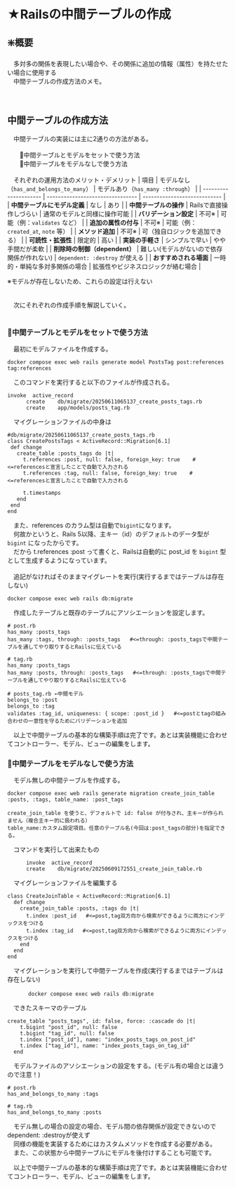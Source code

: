 # ★Railsの中間テーブルの作成
## ❇️概要
　多対多の関係を表現したい場合や、その関係に追加の情報（属性）を持たせたい場合に使用する<br>
　中間テーブルの作成方法のメモ。<br>
<br>
<br>
## 中間テーブルの作成方法
　中間テーブルの実装には主に2通りの方法がある。<br>
<br>
　　🥇中間テーブルとモデルをセットで使う方法<br>
　　🥈中間テーブルをモデルなしで使う方法<br>
<br>
　それぞれの運用方法のメリット・デメリット
 | 項目                    | モデルなし（`has_and_belongs_to_many`） | モデルあり（`has_many :through`）   |
| --------------------- | -------------------------------- | ---------------------------- |
| **中間テーブルにモデル定義**      | なし                               | あり                           |
| **中間テーブルの操作**         | Railsで直接操作しづらい                   | 通常のモデルと同様に操作可能               |
| **バリデーション設定**         | 不可※                               | 可能（例：`validates` など）         |
| **追加の属性の付与**          | 不可※                               | 可能（例：`created_at`, `note` 等） |
| **メソッド追加**            | 不可※                             | 可（独自ロジックを追加できる）              |
| **可読性・拡張性**           | 限定的                              | 高い                           |
| **実装の手軽さ**            | シンプルで早い                          | やや手間だが柔軟                     |
| **削除時の制御（dependent）** | 難しい(モデルがないので依存関係が作れない)                              | `dependent: :destroy` が使える   |
| **おすすめされる場面**         | 一時的・単純な多対多関係の場合                  | 拡張性やビジネスロジックが絡む場合            |

※モデルが存在しないため、これらの設定は行えない<br>
<br>
<br>
　次にそれぞれの作成手順を解説していく。<br>
<br>
### 🥇中間テーブルとモデルをセットで使う方法<br>
　最初にモデルファイルを作成する。<br>
 
 ```
docker compose exec web rails generate model PostsTag post:references tag:references
```

　このコマンドを実行すると以下のファイルが作成される。<br>
 
```
invoke  active_record
      create    db/migrate/20250611065137_create_posts_tags.rb
      create    app/models/posts_tag.rb
```

　マイグレーションファイルの中身は<br>

 ```
#db/migrate/20250611065137_create_posts_tags.rb
class CreatePostsTags < ActiveRecord::Migration[6.1]
  def change
    create_table :posts_tags do |t|
      t.references :post, null: false, foreign_key: true    #<=referencesと宣言したことで自動で入力される
      t.references :tag, null: false, foreign_key: true    #<=referencesと宣言したことで自動で入力される

      t.timestamps
    end
  end
end
```
　また、references のカラム型は自動で`bigint`になります。<br>
　何故かというと、Rails 5以降、主キー（id）のデフォルトのデータ型が `bigint` になったからです。<br>
　だから t.references :post って書くと、Railsは自動的に post_id を `bigint` 型として生成するようになっています。<br>
<br>
　追記がなければそのままマイグレートを実行(実行するまではテーブルは存在しない)<br>
 ```
docker compose exec web rails db:migrate
```
　作成したテーブルと既存のテーブルにアソシエーションを設定します。<br>
```
# post.rb
has_many :posts_tags
has_many :tags, through: :posts_tags   #<=through: :posts_tagsで中間テーブルを通してやり取りするとRailsに伝えている

# tag.rb
has_many :posts_tags
has_many :posts, through: :posts_tags   #<=through: :posts_tagsで中間テーブルを通してやり取りするとRailsに伝えている

# posts_tag.rb ←中間モデル
belongs_to :post
belongs_to :tag
validates :tag_id, uniqueness: { scope: :post_id }   #<=postとtagの組み合わせの一意性を守るためにバリデーションを追加

```
　以上で中間テーブルの基本的な構築手順は完了です。あとは実装機能に合わせてコントローラー、モデル、ビューの編集をします。<br>


### 🥈中間テーブルをモデルなしで使う方法<br>
　モデル無しの中間テーブルを作成する。<br>
 ```
docker compose exec web rails generate migration create_join_table :posts, :tags, table_name: :post_tags

create_join_table を使うと、デフォルトで id: false が付与され、主キーが作られません（複合主キー的に扱われる）
table_name:カスタム設定項目。任意のテーブル名(今回は:post_tagsの部分)を指定できる。
```
　コマンドを実行して出来たもの<br>
```
      invoke  active_record
      create    db/migrate/20250609172551_create_join_table.rb
```
　マイグレーションファイルを編集する<br>
```
class CreateJoinTable < ActiveRecord::Migration[6.1]
  def change
    create_join_table :posts, :tags do |t|
      t.index :post_id   #<=post,tag双方向から検索ができるように両方にインデックスをつける
      t.index :tag_id   #<=post,tag双方向から検索ができるように両方にインデックスをつける
    end
  end
end
```
　マイグレーションを実行して中間テーブルを作成(実行するまではテーブルは存在しない)<br>
```
　　　　docker compose exec web rails db:migrate
```
　できたスキーマのテーブル<br>
```
create_table "posts_tags", id: false, force: :cascade do |t|
    t.bigint "post_id", null: false
    t.bigint "tag_id", null: false
    t.index ["post_id"], name: "index_posts_tags_on_post_id"
    t.index ["tag_id"], name: "index_posts_tags_on_tag_id"
  end
```
　モデルファイルのアソシエーションの設定をする。(モデル有の場合とは違うので注意！)<br>
```
# post.rb
has_and_belongs_to_many :tags

# tag.rb
has_and_belongs_to_many :posts
```
　モデル無しの場合の設定の場合、モデル間の依存関係が設定できないのでdependent: :destroyが使えず<br>
　同様の機能を実装するためにはカスタムメソッドを作成する必要がある。<br>
　また、この状態から中間テーブルにモデルを後付けすることも可能です。<br>

　以上で中間テーブルの基本的な構築手順は完了です。あとは実装機能に合わせてコントローラー、モデル、ビューの編集をします。<br>
